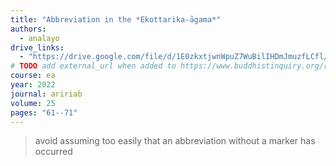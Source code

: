 ```yaml
---
title: "Abbreviation in the *Ekottarika-āgama*"
authors:
  - analayo
drive_links:
  - "https://drive.google.com/file/d/1E0zkxtjwnWpuZ7WuBilIHDmJmuzfLCfl/view?usp=drivesdk"
# TODO add external_url when added to https://www.buddhistinquiry.org/resources/offerings-analayo/publications/
course: ea
year: 2022
journal: aririab
volume: 25
pages: "61--71"
---
```


> avoid assuming too easily that an abbreviation without a marker has occurred
